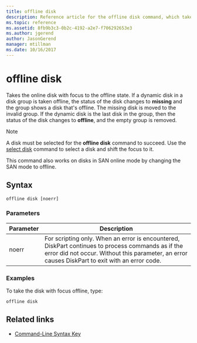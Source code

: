 ```yaml
---
title: offline disk
description: Reference article for the offline disk command, which takes the online disk with focus to the offline state.
ms.topic: reference
ms.assetid: 8fb9b3c3-0b2c-4192-a2e7-f706292653e3
ms.author: jgerend
author: JasonGerend
manager: mtillman
ms.date: 10/16/2017
---
```


# offline disk

Takes the online disk with focus to the offline state. If a dynamic disk in a disk group is taken offline, the status of the disk changes to **missing** and the group shows a disk that's offline. The missing disk is moved to the invalid group. If the dynamic disk is the last disk in the group, then the status of the disk changes to **offline**, and the empty group is removed.

> [!NOTE]
> A disk must be selected for the **offline disk** command to succeed. Use the [select disk](select-disk.md) command to select a disk and shift the focus to it.
>
> This command also works on disks in SAN online mode by changing the SAN mode to offline.

## Syntax

```
offline disk [noerr]
```

### Parameters

| Parameter | Description |
| --------- | ----------- |
| noerr | For scripting only. When an error is encountered, DiskPart continues to process commands as if the error did not occur. Without this parameter, an error causes DiskPart to exit with an error code. |

### Examples

To take the disk with focus offline, type:

```
offline disk
```

## Related links

- [Command-Line Syntax Key](command-line-syntax-key.md)
